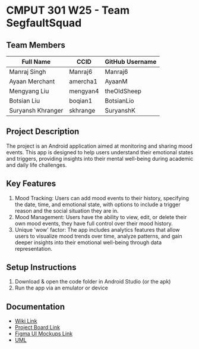 # CMPUT 301 W25 - Team SegfaultSquad

## Team Members

| Full Name         | CCID     | GitHub Username |
|-------------------|----------|-----------------|
| Manraj Singh      | Manraj6  | Manraj6         |
| Ayaan Merchant    | amercha1 | AyaanM          |
| Mengyang Liu      | mengyan4 | theOldSheep     |
| Botsian Liu       | boqian1  | BotsianLio      |
| Suryansh Khranger | skhrange | SuryanshK       |

## Project Description

The project is an Android application aimed at monitoring and sharing mood events. This app is designed to help users understand their emotional states and triggers, providing insights into their mental well-being during academic and daily life challenges.

## Key Features

1. Mood Tracking: Users can add mood events to their history, specifying the date, time, and emotional state, with options to include a trigger reason and the social situation they are in.
2. Mood Management: Users have the ability to view, edit, or delete their own mood events, they have full control over their mood history.
3. Unique 'wow' factor: The app includes analytics features that allow users to visualize mood trends over time, analyze patterns, and gain deeper insights into their emotional well-being through data representation.

## Setup Instructions

1. Download & open the code folder in Android Studio (or the apk)
2. Run the app via an emulator or device

## Documentation

- [Wiki Link](https://github.com/cmput301-w25/project-segfaultsquad/wiki)
- [Project Board Link](https://github.com/orgs/cmput301-w25/projects/68)
- [Figma UI Mockups Link](https://www.figma.com/design/ob277lG6lxcrZVLl0vFxxW/Project-Part-2?node-id=0-1&t=DYVm9AYnlNMVs85b-1)
- [UML](https://github.com/cmput301-w25/project-segfaultsquad/blob/main/docs/UML-Part-4.png)
